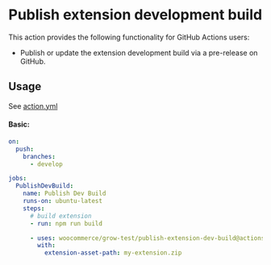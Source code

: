 # Publish extension development build

This action provides the following functionality for GitHub Actions users:

- Publish or update the extension development build via a pre-release on GitHub.

## Usage

See [action.yml](action.yml)

#### Basic:

```yaml
on:
  push:
    branches:
      - develop

jobs:
  PublishDevBuild:
    name: Publish Dev Build
    runs-on: ubuntu-latest
    steps:
      # build extension
      - run: npm run build

      - uses: woocommerce/grow-test/publish-extension-dev-build@actions-v2
        with:
          extension-asset-path: my-extension.zip

```
